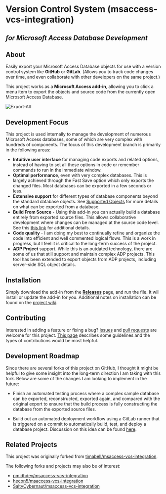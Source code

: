 Version Control System (msaccess-vcs-integration)
======================
*for Microsoft Access Database Development*
----------

About
-----

Easily export your Microsoft Access Database objects for use with a version control system like **GitHub** or **GitLab**. (Allows you to track code changes over time, and even collaborate with other developers on the same project.)

This project works as a **Microsoft Access add-in**, allowing you to click a menu item to export the objects and source code from the currently open Microsoft Access Database.

![Export-All](img/gui-demo.gif)

Development Focus
-----------------
This project is used internally to manage the development of numerous Microsoft Access databases, some of which are very complex with hundreds of components. The focus of this development branch is primarily in the following areas:
* **Intuitive user interface** for managing code exports and related options, instead of having to set all these options in code or remember commands to run in the immediate window.
* **Optimal performance**, even with very complex databases. This is largely achieved through the Fast Save option which only exports the changed files. Most databases can be exported in a few seconds or less.
* **Extensive support** for different types of database components beyond the standard database objects. See [Supported Objects](https://github.com/joyfullservice/msaccess-vcs-integration/wiki/Supported-Objects) for more details on what can be exported from a database.
* **Build From Source** - Using this add-in you can actually build a database entirely from exported source files. This allows collaborative development where changes can be managed at the source code level. See this [this link](https://github.com/joyfullservice/msaccess-vcs-integration/wiki/Documentation) for additional details.
* **Code quality** - I am doing my best to continually refine and organize the code into efficient and well commented logical flows. This is a work in progress, but I feel it is critical to the long-term success of the project.
* **ADP Project** support. While this is an outdated technology, there are some of us that still support and maintain complex ADP projects. This tool has been extended to export objects from ADP projects, including server-side SQL object details.

Installation
---------
 Simply download the add-in from the [**Releases**](https://github.com/joyfullservice/msaccess-vcs-integration/releases) page, and run the file. It will install or update the add-in for you. Additional notes on installation can be found on the [project wiki](https://github.com/joyfullservice/msaccess-vcs-integration/wiki/Installation). 

Contributing
------------
Interested in adding a feature or fixing a bug? [Issues](https://github.com/joyfullservice/msaccess-vcs-integration/issues) and [pull requests](https://github.com/joyfullservice/msaccess-vcs-integration/pulls) are welcome for this project. [This page](/CONTRIBUTING.md) describes some guidelines and the types of contributions would be most helpful.

Development Roadmap
-------------------
Since there are several forks of this project on GitHub, I thought it might be helpful to give some insight into the long-term direction I am taking with this fork. Below are some of the changes I am looking to implement in the future:

* Finish an automated testing process where a complex sample database can be exported, reconstructed, exported again, and compared with the original export to ensure that the build process is fully constructing the database from the exported source files.

* Build out an automated deployment workflow using a GitLab runner that is triggered on a commit to automatically build, test, and deploy a database project. Discussion on this idea can be found [here](https://github.com/joyfullservice/msaccess-vcs-integration/issues/51).

Related Projects
----------------
This project was originally forked from [timabell/msaccess-vcs-integration](https://github.com/timabell/msaccess-vcs-integration).

The following forks and projects may also be of interest:
* [pmidhdev/msaccess-vcs-integration](https://github.com/pmidhdev/msaccess-vcs-integration/)
* [hecon5/msaccess-vcs-integration](https://github.com/hecon5/msaccess-vcs-integration)
* [SaltyCybernaut/msaccess-vcs-integration](https://github.com/SaltyCybernaut/msaccess-vcs-integration)


